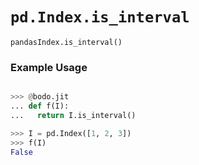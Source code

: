# `pd.Index.is_interval`

`pandasIndex.is_interval()`

### Example Usage

```py

>>> @bodo.jit
... def f(I):
...   return I.is_interval()

>>> I = pd.Index([1, 2, 3])
>>> f(I)
False
```

